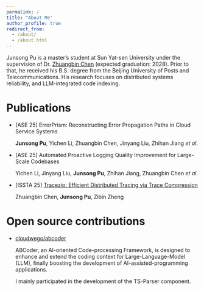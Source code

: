 ```yaml
---
permalink: /
title: "About Me"
author_profile: true
redirect_from: 
  - /about/
  - /about.html
---
```


Junsong Pu is a master’s student at Sun Yat-sen University under the supervision of Dr. [Zhuangbin Chen](https://zbchern.github.io/) (expected graduation: 2028). Prior to that, he received his B.S. degree from the Beijing University of Posts and Telecommunications. His research focuses on distributed systems reliability, and LLM-integrated code indexing.

Publications
======

* [ASE 25] ErrorPrism: Reconstructing Error Propagation Paths in Cloud Service Systems
  
  **Junsong Pu**, Yichen Li, Zhuangbin Chen, Jinyang Liu, Zhihan Jiang *et al*.

* [ASE 25] Automated Proactive Logging Quality Improvement for Large-Scale Codebases
  
  Yichen Li, Jinyang Liu, **Junsong Pu**, Zhihan Jiang, Zhuangbin Chen *et al*.

* [ISSTA 25] [Tracezip: Efficient Distributed Tracing via Trace Compression](https://dl.acm.org/doi/10.1145/3728888)
  
  Zhuangbin Chen, **Junsong Pu**, Zibin Zheng
  

Open source contributions
======

* [cloudwego/abcoder](https://github.com/cloudwego/abcoder)

  ABCoder, an AI-oriented Code-processing Framework, is designed to enhance and extend the coding context for Large-Language-Model (LLM), finally boosting the development of AI-assisted-programming applications.

  I mainly participated in the development of the TS-Parser component.


